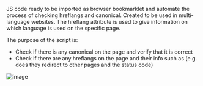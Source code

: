 JS code ready to be imported as browser bookmarklet and automate the process of checking hreflangs and canonical.
Created to be used in multi-language websites.
The hreflang attribute is used to give information on which language is used on the specific page.

The purpose of the script is:
- Check if there is any canonical on the page and verify that it is correct
- Check if there are any hreflangs on the page and their info such as (e.g. does they redirect to other pages and the status code)

![image](https://user-images.githubusercontent.com/77504140/213912109-dcdb4d5a-06e6-4873-959b-d2e81b61223e.png)
